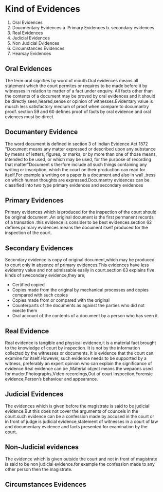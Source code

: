 
# Kind of Evidences

1. Oral Evidences
2. Doucmentary Evidences
    a. Primary Evidences
    b. secondary evidences
3. Real Evidences
4. Judicial Evidences 
5. Non Judicial Evidences
6. Circumstances Evidences
7. Hearsay Evidences

## Oral Evidences
The term oral signifies by word of mouth.Oral evidences means all statement which the court permites or requires to be made before it by witnesses in relation to matter of a fact under enquiry.
All facts other than the contents of a document may be proved by oral evidences and it should be directly seen,heared,sense or opinion of witnesses.Evidentary value is musch less satisfactory medium of proof when compare to documantry proof.
section 59 and 60 defines proof of facts by oral evidence and oral eviences must be direct.

## Documantery Evidence
The word document is defined in section 3 of Indian Evidence Act 1872 "Document means any matter expressed or described upon any substance by means of letters,  figures, or marks, or by more than one of those means, intended to be used, or which may be used, for the purpose of recording that matter"Document s therfore include all such things containing any writing or inscription, which the court on their production can read for itself.For example a writing on a paper is a document and also in wall ,tress on which human thoughts are expressed.Documantry evidences can be classified into two type primary evidences and secondary evidences

## Primary Evidences
Primary evidences which is produced for the inspection of the court should be original document .An original document is the first permanent records of a transation .this evidence is consider to be best evidences.section 62 defines primary evidences means the document itself produced for the inspection of the court. 

## Secondary Evidences
Secondary evidence is copy of original document,which may be produced to court only in absence of primary evidences.This evidences have less evidentry value and not admissable easily in court.section 63 explains five kinds of swecondary evidence,they are;
* Certified copied
* Copies made from the original by mechanical processes and copies compared with such copies
* Copies made from or compared with the original 
* Counterparts of the documents as against the parties who did not execte them
* Oral account of the contents of a document by a person who has seen it

## Real Evidence
  Real evidence is tangible and physical evidence,it is a material fact brought to the knowledge of court by inspection. It is not by the information collected by the witnesses or documents. It is evidence that the court can examine for itself.However, such evidence needs to be supported by a witness, preferably an expert opinion who can explain the significance of evidence.Real evidence can be ,Material object means the wepaons used for muder,Photographs,Video recordings,Out of court inspection,Forensic evidence,Person’s behaviour and appearance.

## Judicial Evidences
The evidences which is given before the magistrate is said to be judicial evidence.But this does not cover the arguments of councels in the court.such evidence can be a confession made by accused in the court or in front of judge is judicial evidence,statement of witnesses in a court of law and  documentary evidence and facts presented for examination by the court.

## Non-Judicial evidences
The evidence which is given outside the court and not in front of magistrate is said to be non judicial evidence.for example the confession made to any other person then the magistrate.

## Circumstances Evidences
         
